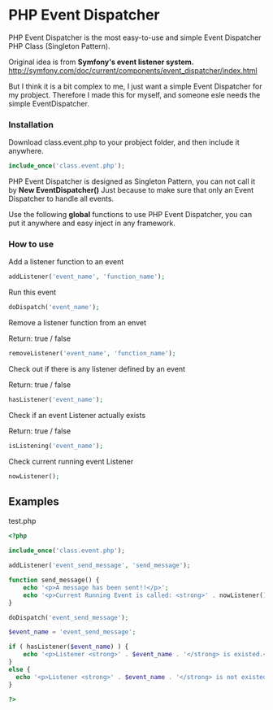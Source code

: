 # PHP Event Dispatcher

PHP Event Dispatcher is the most easy-to-use and simple Event Dispatcher PHP Class (Singleton Pattern).

Original idea is from **Symfony's event listener system.** 
http://symfony.com/doc/current/components/event_dispatcher/index.html

But I think it is a bit complex to me, I just want a simple Event Dispatcher for my probject. Therefore I made this for myself, and someone esle needs the simple EventDispatcher.

### Installation

Download class.event.php to your probject folder, and then include it anywhere.

```php
include_once('class.event.php');
```

PHP Event Dispatcher is designed as Singleton Pattern, you can not call it by **New EventDispatcher()** Just because to make sure that only an Event Dispatcher to handle all events.

Use the following **global** functions to use PHP Event Dispatcher, you can put it anywhere and easy inject in any framework.

### How to use

Add a listener function to an event

```php
addListener('event_name', 'function_name');
```

Run this event

```php
doDispatch('event_name');
```

Remove a listener function from an envet

Return: true / false

```php
removeListener('event_name', 'function_name');
```

Check out if there is any listener defined by an event

Return: true / false

```php
hasListener('event_name');
```

Check if an event Listener actually exists

Return: true / false

```php
isListening('event_name');
```

Check current running event Listener

```php
nowListener();
```

## Examples

test.php

```php
<?php

include_once('class.event.php');

addListener('event_send_message', 'send_message');

function send_message() {
    echo '<p>A message has been sent!!</p>';
    echo '<p>Current Running Event is called: <strong>' . nowListener() . '</strong></p>';
}

doDispatch('event_send_message');

$event_name = 'event_send_message';

if ( hasListener($event_name) ) {
    echo '<p>Listener <strong>' . $event_name . '</strong> is existed.<p>';
}
else {
  echo '<p>Listener <strong>' . $event_name . '</strong> is not existed.<p>';
}

?>
```

